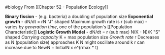 #biology 
From [[Chapter 52 - Population Ecology]]

**Binary fission** - (e.g. bacteria) a doubling of population size
**Exponential growth** - dN/dt = rN
	"J" shaped
	Maximum growth rate is r (sub max) - varies by *generation time*, one of the population's [[Population Characteristic]]
**Logistic Growth Model** - dN/dt = r (sub max) N(K - N)/K
	"S" shaped
	*Carrying capacity* K = max population size
	*Growth rate* r
		Decreases as N (population size) approaches K
		N might oscillate around k
		r can increase due to 
NewN = InitialN x e^(rmax * t)
